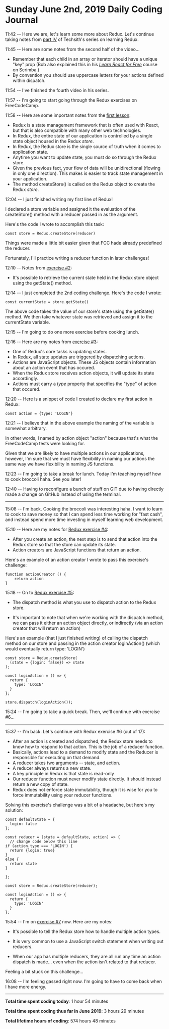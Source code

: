 # Sunday June 2nd, 2019 Daily Coding Journal

11:42 -- Here we are, let's learn some more about Redux. Let's continue taking notes from [part IV](https://www.youtube.com/watch?v=Lt4P9BKOPfI) of Techsith's series on learning Redux.

11:45 -- Here are some notes from the second half of the video...
* Remember that each child in an array or iterator should have a unique "key" prop (Bob also explained this in his [*Learn React for Free*](https://scrimba.com/playlist/p7P5Hd) course on Scrimba.)
* By convention you should use uppercase letters for your actions defined within dispatch.

11:54 -- I've finished the fourth video in his series.

11:57 -- I'm going to start going through the Redux exercises on FreeCodeCamp.

11:58 -- Here are some important notes from the [first lesson](https://learn.freecodecamp.org/front-end-libraries/redux/create-a-redux-store):

* Redux is a state management framework that is often used with React, but that is also compatible with many other web technologies.
* In Redux, the entire state of our application is controlled by a single state object housed in the Redux *store*.
* In Redux, the Redux store is the single source of truth when it comes to application state.
* Anytime you want to update state, you must do so through the Redux store.
* Given the previous fact, your flow of data will be unidirectional (flowing in only one direction). This makes is easier to track state management in your application.
* The method createStore() is called on the Redux object to create the Redux *store*.

12:04 -- I just finished writing my first line of Redux!

I declared a store variable and assigned it the evaluation of the createStore() method with a reducer passed in as the argument.

Here's the code I wrote to accomplish this task:
```
const store = Redux.createStore(reducer)
```
Things were made a little bit easier given that FCC hade already predefined the reducer.

 Fortunately, I'll practice writing a reducer function in later challenges!

 12:10 -- Notes from [exercise #2](https://learn.freecodecamp.org/front-end-libraries/redux/get-state-from-the-redux-store):
 * It's possible to retrieve the current state held in the Redux store object using the getState() method.

 12:14 -- I just completed the 2nd coding challenge. Here's the code I wrote:
 ```
const currentState = store.getState()
 ```
 The above code takes the value of our store's state using the getState() method. We then take whatever state was retrieved and assign it to the currentState variable.

 12:15 -- I'm going to do one more exercise before cooking lunch.

 12:16 -- Here are my notes from [exercise #3](https://learn.freecodecamp.org/front-end-libraries/redux/define-a-redux-action):
 * One of Redux's core tasks is updating states.
 * In Redux, all state updates are triggered by dispatching actions.
 * Actions are JavaScript objects. These JS objects contain information about an action event that has occured.
 * When the Redux store receives action objects, it will update its state accordingly.
 * Actions must carry a *type* property that specifies the "type" of action that occured.

 12:20 -- Here is a snippet of code I created to declare my first action in Redux:
 ```
const action = {type: 'LOGIN'}
 ```

 12:21 -- I believe that in the above example the naming of the variable is somewhat arbitrary. 

 In other words, I named by action object "action" because that's what the FreeCodeCamp tests were looking for.

 Given that we are likely to have multiple actions in our applications, however, I'm sure that we must have flexibility in naming our actions the same way we have flexibility in naming JS functions.

 12:23 -- I'm going to take a break for lunch. Today I'm teaching myself how to cook broccoli haha. See you later!

 12:40 -- Having to reconfigure a bunch of stuff on GIT due to having directly made a change on GitHub instead of using the terminal.
 ___
15:08 -- I'm back. Cooking the broccoli was interesting haha. I want to learn to cook to save money so that I can spend less time working for "fast cash", and instead spend more time investing in myself learning web development.

15:10 -- Here are my notes for [Redux exercise #4](https://learn.freecodecamp.org/front-end-libraries/redux/define-an-action-creator):

* After you create an action, the next step is to send that action into the Redux store so that the store can update its state.
* Action creators are JavaScript functions that return an action.

Here's an example of an action creator I wrote to pass this exercise's challenge:
```
function actionCreator () {
    return action
}
```

15:18 -- On to [Redux exercise #5](https://learn.freecodecamp.org/front-end-libraries/redux/dispatch-an-action-event):

* The dispatch method is what you use to dispatch action to the Redux store.

* It's important to note that when we're working with the dispatch method, we can pass it either an action object directly, or indirectly (via an action creator that will return an action)

Here's an example (that I just finished writing) of calling the dispatch method on our store and passing in the action creator loginAction() (which would eventually return type: 'LOGIN')

```
const store = Redux.createStore(
  (state = {login: false}) => state
);

const loginAction = () => {
  return {
    type: 'LOGIN'
  }
};

store.dispatch(loginAction());
```

15:24 -- I'm going to take a quick break. Then, we'll continue with exercise #6...
___

15:37 -- I'm back. Let's continue with Redux exercise #6 (out of 17):

* After an action is created and dispatched, the Redux store needs to know how to respond to that action. This is the job of a reducer function.
* Basically, actions lead to a demand to modify state and the Reducer is responsible for executing on that demand.
* A reducer takes two arguments -- state, and action.
* A reducer always returns a new state.
* A key principle in Redux is that state is read-only
* Our reducer function must never modify state directly. It should instead return a new copy of state.
* Redux does not enforce state immutability, though it is wise for you to force immutability using your reducer functions.

Solving this exercise's challenge was a bit of a headache, but here's my solution:
```
const defaultState = {
  login: false
};

const reducer = (state = defaultState, action) => {
  // change code below this line
if (action.type === 'LOGIN') {
  return {login: true}
}
else {
  return state
}

};

const store = Redux.createStore(reducer);

const loginAction = () => {
  return {
    type: 'LOGIN'
  }
};
```

15:54 -- I'm on [exercise #7](https://learn.freecodecamp.org/front-end-libraries/redux/use-a-switch-statement-to-handle-multiple-actions/) now. Here are my notes:

* It's possible to tell the Redux store how to handle multiple action types.

* It is very common to use a JavaScript switch statement when writing out reducers.

* When our app has multiple reducers, they are all run any time an action dispatch is made... even when the action isn't related to that reducer.

Feeling a bit stuck on this challenge...

16:08 -- I'm feeling gassed right now. I'm going to have to come back when I have more energy.
___
**Total time spent coding today**: 1 hour 54 minutes

**Total time spent coding  thus far in June 2019**: 3 hours 29 minutes

**Total lifetime hours of coding**:  574 hours 48 minutes

